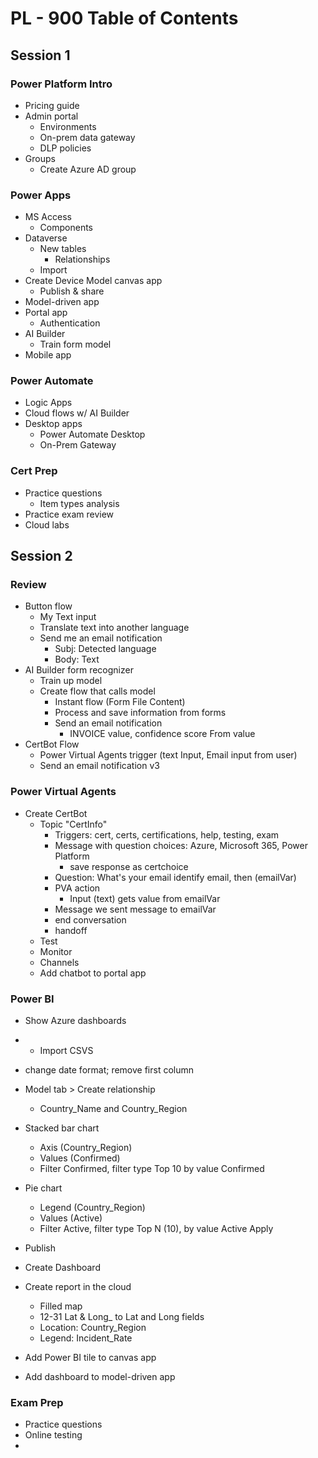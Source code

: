 # PL - 900 Table of Contents

## Session 1

### Power Platform Intro

* Pricing guide
* Admin portal
  * Environments
  * On-prem data gateway
  * DLP policies
* Groups
  * Create Azure AD group

### Power Apps

* MS Access
  * Components
* Dataverse
  * New tables
    * Relationships
  * Import
* Create Device Model canvas app
  * Publish & share
* Model-driven app
* Portal app
  * Authentication
* AI Builder
  * Train form model
* Mobile app

### Power Automate

* Logic Apps
* Cloud flows w/ AI Builder
* Desktop apps
  * Power Automate Desktop
  * On-Prem Gateway

### Cert Prep

* Practice questions
  * Item types analysis
* Practice exam review
* Cloud labs




















## Session 2

### Review

* Button flow
  * My Text input
  * Translate text into another language
  * Send me an email notification
    * Subj: Detected language
    * Body: Text
* AI Builder form recognizer
  * Train up model
  * Create flow that calls model
    * Instant flow (Form File Content)
    * Process and save information from forms
    * Send an email notification
      * INVOICE value, confidence score From value
* CertBot Flow
  * Power Virtual Agents trigger (text Input, Email input from user)
  * Send an email notification v3

### Power Virtual Agents

* Create CertBot
  * Topic "CertInfo"
    * Triggers: cert, certs, certifications, help, testing, exam
    * Message with question choices: Azure, Microsoft 365, Power Platform
      * save response as certchoice
    * Question: What's your email identify email, then (emailVar)
    * PVA action
      * Input (text) gets value from emailVar
    * Message we sent message to emailVar
    * end conversation
    * handoff
  * Test
  * Monitor
  * Channels
  * Add chatbot to portal app

### Power BI

* Show Azure dashboards
* * Import CSVS
* change date format; remove first column
* Model tab > Create relationship
  * Country_Name and Country_Region
* Stacked bar chart
  * Axis (Country_Region)
  * Values (Confirmed)
  * Filter Confirmed, filter type Top 10 by value Confirmed
* Pie chart
  * Legend (Country_Region)
  * Values (Active)
  * Filter Active, filter type Top N (10), by value Active Apply
* Publish
* Create Dashboard

* Create report in the cloud
  * Filled map
  * 12-31 Lat & Long_ to Lat and Long fields
  * Location: Country_Region
  * Legend: Incident_Rate

* Add Power BI tile to canvas app
* Add dashboard to model-driven app


### Exam Prep

* Practice questions
* Online testing
*




























